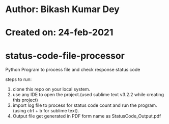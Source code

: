 # Author: Bikash Kumar Dey
# Created on: 24-feb-2021
# status-code-file-processor
Python Program to process file and check response status code

steps to run:
1. clone this repo on your local system.
2. use any IDE to open the project.(used sublime text v3.2.2 while creating this project)
3. import log file to process for status code count and run the program.(using ctrl + b for sublime text).
4. Output file get generated in PDF form name as StatusCode_Output.pdf

